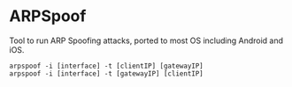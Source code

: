 # ARPSpoof

Tool to run ARP Spoofing attacks, ported to most OS including Android and iOS.

```
arpspoof -i [interface] -t [clientIP] [gatewayIP]
arpspoof -i [interface] -t [gatewayIP] [clientIP]
```